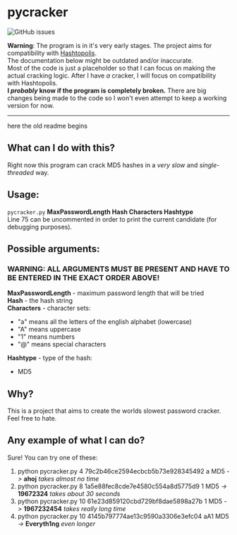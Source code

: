 # pycracker
![GitHub issues](https://img.shields.io/github/issues/satcom886/pycracker)

**Warning**: The program is in it's very early stages. The project aims for compatibility with [Hashtopolis](https://github.com/s3inlc/hashtopolis).  
The documentation below might be outdated and/or inaccurate.  
Most of the code is just a placeholder so that I can focus on making the actual cracking logic. After I have *a* cracker, I will focus on compatibility with Hashtopolis.  
**I *probably* know if the program is completely broken.** There are big changes being made to the code so I won't even attempt to keep a working version for now.

---

here the old readme begins
## What can I do with this?
Right now this program can crack MD5 hashes in a *very slow* and *single-threaded* way.
## Usage:
`pycracker.py` **MaxPasswordLength Hash Characters Hashtype**  
Line 75 can be uncommented in order to print the current candidate (for debugging purposes).
## Possible arguments:
### WARNING: ALL ARGUMENTS MUST BE PRESENT AND HAVE TO BE ENTERED IN THE EXACT ORDER ABOVE!
**MaxPasswordLength** - maximum password length that will be tried  
**Hash** - the hash string  
**Characters** - character sets:  
* "a" means all the letters of the english alphabet (lowercase)
* "A" means uppercase
* "1" means numbers
* "@" means special characters

 **Hashtype** - type of the hash:
* MD5

## Why?
This is a project that aims to create the worlds slowest password cracker. Feel free to hate.

## Any example of what I can do?
Sure! You can try one of these:
1. python pycracker.py 4 79c2b46ce2594ecbcb5b73e928345492 a MD5 *->* **ahoj** *takes almost no time*
4. python pycracker.py 8 1a5e88fec8cde7e4580c554a8d5775d9 1 MD5 *->* **19672324** *takes about 30 seconds*
3. python pycracker.py 10 61e23d859120cbd729bf8dae5898a27b 1 MD5 *->* **1967232454** *takes really long time*
2. python pycracker.py 10 4145b797774ae13c9590a3306e3efc04 aA1 MD5 *->* **Everyth1ng** *even longer*